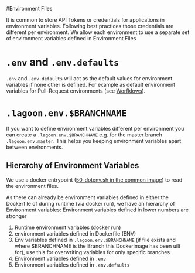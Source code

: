 #Environment Files

It is common to store API Tokens or credentials for applications in environment variables.
Following best practices those credentials are different per environment. We allow each environment to use a separate
set of environment variables defined in Environment Files

# `.env` and `.env.defaults`
`.env` and `.env.defaults` will act as the default values for environment variables if none other is defined. For example
as default environment variables for Pull-Request environments (see [Worfklows](./workflows.md#pull-requests)).

# `.lagoon.env.$BRANCHNAME`
If you want to define environment variables different per environment you can create a `.lagoon.env.$BRANCHNAME` e.g. for the master branch `.lagoon.env.master`. This helps you keeping environment variables apart between environments.

## Hierarchy of Environment Variables
We use a docker entrypoint ([50-dotenv.sh in the common image](https://github.com/amazeeio/lagoon/blob/master/images/commons/lagoon/entrypoints/50-dotenv.sh)) to read the environment files.


As there can already be environment variables defined in either the Dockerfile of during runtime (via docker run), we have an hierarchy of Environment variables: Environment variables defined in lower numbers are stronger

1. Runtime environment variables (docker run)
2. environment variables defined in Dockerfile (ENV)
3. Env variables defined in `.lagoon.env.$BRANCHNAME` (if file exists and where $BRANCHNAME is the Branch this Dockerimage has been uilt for), use this for overwriting variables for only specific branches
4. Environment variables defined in `.env`
5. Environment variables defined in `.env.defaults`
